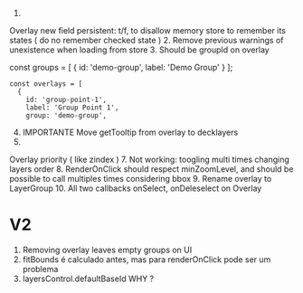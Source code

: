 1.
Overlay new field persistent: t/f, to disallow memory store to remember its states ( do no remember checked state )
2.
Remove previous warnings of unexistence when loading from store
3.
Should be groupId on overlay

const groups = [
      {
        id: 'demo-group',
        label: 'Demo Group'
      }
    ];

    const overlays = [
      {
        id: 'group-point-1',
        label: 'Group Point 1',
        group: 'demo-group',


4. IMPORTANTE
Move getTooltip from overlay to decklayers
6.
Overlay priority ( like zindex )
7.
Not working:
toogling multi times changing layers order
8.
RenderOnClick should respect minZoomLevel, and should be possible to call multiples times considering bbox
9.
Rename overlay to LayerGroup
10.
All two callbacks onSelect, onDeleselect on Overlay



V2
===
1. Removing overlay leaves empty groups on UI
2. fitBounds é calculado antes, mas para renderOnClick pode ser um problema
3. layersControl.defaultBaseId  WHY ?
